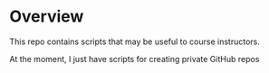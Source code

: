 # Overview 

This repo contains scripts that may be useful to course instructors.

At the moment, I just have scripts for creating private GitHub repos
